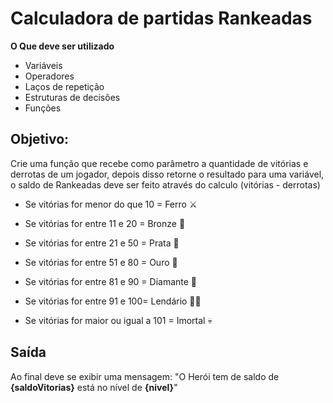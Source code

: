 
 #  Calculadora de partidas Rankeadas
**O Que deve ser utilizado**

- Variáveis
- Operadores
- Laços de repetição
- Estruturas de decisões
- Funções

## Objetivo:

Crie uma função que recebe como parâmetro a quantidade de vitórias e derrotas de um jogador,
depois disso retorne o resultado para uma variável, o saldo de Rankeadas deve ser feito através do calculo (vitórias - derrotas)

- Se vitórias for menor do que 10 = Ferro  ⚔️

- Se vitórias for entre 11 e 20 = Bronze  🥉

- Se vitórias for entre 21 e 50 = Prata  🥈

- Se vitórias for entre 51 e 80 = Ouro  🥇

- Se vitórias for entre 81 e 90 = Diamante  💎

- Se vitórias for entre 91 e 100= Lendário  🐦‍🔥

- Se vitórias for maior ou igual a 101 = Imortal 💀

## Saída

Ao final deve se exibir uma mensagem:
"O Herói tem de saldo de **{saldoVitorias}** está no nível de **{nivel}**"